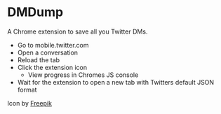# DMDump

A Chrome extension to save all you Twitter DMs.

- Go to mobile.twitter.com
- Open a conversation
- Reload the tab
- Click the extension icon
	- View progress in Chromes JS console
- Wait for the extension to open a new tab with Twitters default JSON format

Icon by [Freepik](http://www.flaticon.com/free-icon/dove_347468)
